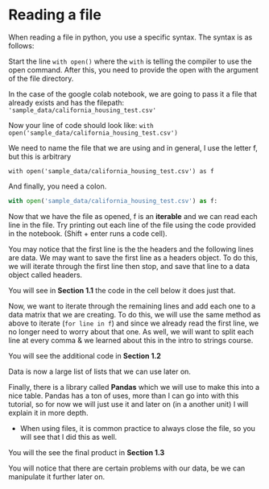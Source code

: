 # Reading a file

When reading a file in python, you use a specific syntax.  The syntax is as follows:

Start the line `with open()` where the `with` is telling the compiler to use the open command.  After this, you need to provide the open with the argument of the file directory.

In the case of the google colab notebook, we are going to pass it a file that already exists and has the filepath: `'sample_data/california_housing_test.csv'`  

Now your line of code should look like: `with open('sample_data/california_housing_test.csv')`

We need to name the file that we are using and in general, I use the letter f, but this is arbitrary

`with open('sample_data/california_housing_test.csv') as f`

And finally, you need a colon.

```python
with open('sample_data/california_housing_test.csv') as f:
  ```
Now that we have the file as opened, f is an **iterable** and we can read each line in the file. Try printing out each line of the file using the code provided in the notebook.  (Shift + enter runs a code cell).

You may notice that the first line is the the headers and the following lines are data.  We may want to save the first line as a headers object.  To do this, we will iterate through the first line then stop, and save that line to a data object called headers.

You will see in **Section 1.1** the code in the cell below it does just that.

Now, we want to iterate through the remaining lines and add each one to a data matrix that we are creating.  To do this, we will use the same method as above to iterate (`for line in f`) and since we already read the first line, we no longer need to worry about that one.  As well, we will want to split each line at every comma & we learned about this in the intro to strings course.

You will see the additional code in **Section 1.2**

Data is now a large list of lists that we can use later on.  

Finally, there is a library called **Pandas** which we will use to make this into a nice table.  Pandas has a ton of uses, more than I can go into with this tutorial, so for now we will just use it and later on (in a another unit) I will explain it in more depth.

- When using files, it is common practice to always close the file, so you will see that I did this as well.

You will the see the final product in **Section 1.3**

You will notice that there are certain problems with our data, be we can manipulate it further later on.

